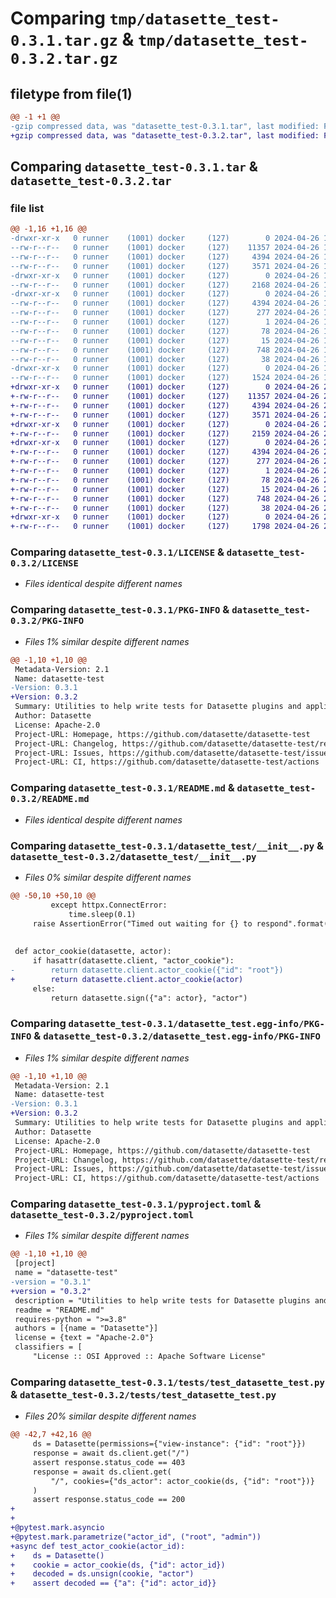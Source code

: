 # Comparing `tmp/datasette_test-0.3.1.tar.gz` & `tmp/datasette_test-0.3.2.tar.gz`

## filetype from file(1)

```diff
@@ -1 +1 @@
-gzip compressed data, was "datasette_test-0.3.1.tar", last modified: Fri Apr 26 18:55:55 2024, max compression
+gzip compressed data, was "datasette_test-0.3.2.tar", last modified: Fri Apr 26 23:13:30 2024, max compression
```

## Comparing `datasette_test-0.3.1.tar` & `datasette_test-0.3.2.tar`

### file list

```diff
@@ -1,16 +1,16 @@
-drwxr-xr-x   0 runner    (1001) docker     (127)        0 2024-04-26 18:55:55.301807 datasette_test-0.3.1/
--rw-r--r--   0 runner    (1001) docker     (127)    11357 2024-04-26 18:55:49.000000 datasette_test-0.3.1/LICENSE
--rw-r--r--   0 runner    (1001) docker     (127)     4394 2024-04-26 18:55:55.301807 datasette_test-0.3.1/PKG-INFO
--rw-r--r--   0 runner    (1001) docker     (127)     3571 2024-04-26 18:55:49.000000 datasette_test-0.3.1/README.md
-drwxr-xr-x   0 runner    (1001) docker     (127)        0 2024-04-26 18:55:55.297807 datasette_test-0.3.1/datasette_test/
--rw-r--r--   0 runner    (1001) docker     (127)     2168 2024-04-26 18:55:49.000000 datasette_test-0.3.1/datasette_test/__init__.py
-drwxr-xr-x   0 runner    (1001) docker     (127)        0 2024-04-26 18:55:55.301807 datasette_test-0.3.1/datasette_test.egg-info/
--rw-r--r--   0 runner    (1001) docker     (127)     4394 2024-04-26 18:55:55.000000 datasette_test-0.3.1/datasette_test.egg-info/PKG-INFO
--rw-r--r--   0 runner    (1001) docker     (127)      277 2024-04-26 18:55:55.000000 datasette_test-0.3.1/datasette_test.egg-info/SOURCES.txt
--rw-r--r--   0 runner    (1001) docker     (127)        1 2024-04-26 18:55:55.000000 datasette_test-0.3.1/datasette_test.egg-info/dependency_links.txt
--rw-r--r--   0 runner    (1001) docker     (127)       78 2024-04-26 18:55:55.000000 datasette_test-0.3.1/datasette_test.egg-info/requires.txt
--rw-r--r--   0 runner    (1001) docker     (127)       15 2024-04-26 18:55:55.000000 datasette_test-0.3.1/datasette_test.egg-info/top_level.txt
--rw-r--r--   0 runner    (1001) docker     (127)      748 2024-04-26 18:55:49.000000 datasette_test-0.3.1/pyproject.toml
--rw-r--r--   0 runner    (1001) docker     (127)       38 2024-04-26 18:55:55.301807 datasette_test-0.3.1/setup.cfg
-drwxr-xr-x   0 runner    (1001) docker     (127)        0 2024-04-26 18:55:55.301807 datasette_test-0.3.1/tests/
--rw-r--r--   0 runner    (1001) docker     (127)     1524 2024-04-26 18:55:49.000000 datasette_test-0.3.1/tests/test_datasette_test.py
+drwxr-xr-x   0 runner    (1001) docker     (127)        0 2024-04-26 23:13:30.452250 datasette_test-0.3.2/
+-rw-r--r--   0 runner    (1001) docker     (127)    11357 2024-04-26 23:13:23.000000 datasette_test-0.3.2/LICENSE
+-rw-r--r--   0 runner    (1001) docker     (127)     4394 2024-04-26 23:13:30.452250 datasette_test-0.3.2/PKG-INFO
+-rw-r--r--   0 runner    (1001) docker     (127)     3571 2024-04-26 23:13:23.000000 datasette_test-0.3.2/README.md
+drwxr-xr-x   0 runner    (1001) docker     (127)        0 2024-04-26 23:13:30.448250 datasette_test-0.3.2/datasette_test/
+-rw-r--r--   0 runner    (1001) docker     (127)     2159 2024-04-26 23:13:23.000000 datasette_test-0.3.2/datasette_test/__init__.py
+drwxr-xr-x   0 runner    (1001) docker     (127)        0 2024-04-26 23:13:30.452250 datasette_test-0.3.2/datasette_test.egg-info/
+-rw-r--r--   0 runner    (1001) docker     (127)     4394 2024-04-26 23:13:30.000000 datasette_test-0.3.2/datasette_test.egg-info/PKG-INFO
+-rw-r--r--   0 runner    (1001) docker     (127)      277 2024-04-26 23:13:30.000000 datasette_test-0.3.2/datasette_test.egg-info/SOURCES.txt
+-rw-r--r--   0 runner    (1001) docker     (127)        1 2024-04-26 23:13:30.000000 datasette_test-0.3.2/datasette_test.egg-info/dependency_links.txt
+-rw-r--r--   0 runner    (1001) docker     (127)       78 2024-04-26 23:13:30.000000 datasette_test-0.3.2/datasette_test.egg-info/requires.txt
+-rw-r--r--   0 runner    (1001) docker     (127)       15 2024-04-26 23:13:30.000000 datasette_test-0.3.2/datasette_test.egg-info/top_level.txt
+-rw-r--r--   0 runner    (1001) docker     (127)      748 2024-04-26 23:13:23.000000 datasette_test-0.3.2/pyproject.toml
+-rw-r--r--   0 runner    (1001) docker     (127)       38 2024-04-26 23:13:30.452250 datasette_test-0.3.2/setup.cfg
+drwxr-xr-x   0 runner    (1001) docker     (127)        0 2024-04-26 23:13:30.448250 datasette_test-0.3.2/tests/
+-rw-r--r--   0 runner    (1001) docker     (127)     1798 2024-04-26 23:13:23.000000 datasette_test-0.3.2/tests/test_datasette_test.py
```

### Comparing `datasette_test-0.3.1/LICENSE` & `datasette_test-0.3.2/LICENSE`

 * *Files identical despite different names*

### Comparing `datasette_test-0.3.1/PKG-INFO` & `datasette_test-0.3.2/PKG-INFO`

 * *Files 1% similar despite different names*

```diff
@@ -1,10 +1,10 @@
 Metadata-Version: 2.1
 Name: datasette-test
-Version: 0.3.1
+Version: 0.3.2
 Summary: Utilities to help write tests for Datasette plugins and applications
 Author: Datasette
 License: Apache-2.0
 Project-URL: Homepage, https://github.com/datasette/datasette-test
 Project-URL: Changelog, https://github.com/datasette/datasette-test/releases
 Project-URL: Issues, https://github.com/datasette/datasette-test/issues
 Project-URL: CI, https://github.com/datasette/datasette-test/actions
```

### Comparing `datasette_test-0.3.1/README.md` & `datasette_test-0.3.2/README.md`

 * *Files identical despite different names*

### Comparing `datasette_test-0.3.1/datasette_test/__init__.py` & `datasette_test-0.3.2/datasette_test/__init__.py`

 * *Files 0% similar despite different names*

```diff
@@ -50,10 +50,10 @@
         except httpx.ConnectError:
             time.sleep(0.1)
     raise AssertionError("Timed out waiting for {} to respond".format(url))
 
 
 def actor_cookie(datasette, actor):
     if hasattr(datasette.client, "actor_cookie"):
-        return datasette.client.actor_cookie({"id": "root"})
+        return datasette.client.actor_cookie(actor)
     else:
         return datasette.sign({"a": actor}, "actor")
```

### Comparing `datasette_test-0.3.1/datasette_test.egg-info/PKG-INFO` & `datasette_test-0.3.2/datasette_test.egg-info/PKG-INFO`

 * *Files 1% similar despite different names*

```diff
@@ -1,10 +1,10 @@
 Metadata-Version: 2.1
 Name: datasette-test
-Version: 0.3.1
+Version: 0.3.2
 Summary: Utilities to help write tests for Datasette plugins and applications
 Author: Datasette
 License: Apache-2.0
 Project-URL: Homepage, https://github.com/datasette/datasette-test
 Project-URL: Changelog, https://github.com/datasette/datasette-test/releases
 Project-URL: Issues, https://github.com/datasette/datasette-test/issues
 Project-URL: CI, https://github.com/datasette/datasette-test/actions
```

### Comparing `datasette_test-0.3.1/pyproject.toml` & `datasette_test-0.3.2/pyproject.toml`

 * *Files 1% similar despite different names*

```diff
@@ -1,10 +1,10 @@
 [project]
 name = "datasette-test"
-version = "0.3.1"
+version = "0.3.2"
 description = "Utilities to help write tests for Datasette plugins and applications"
 readme = "README.md"
 requires-python = ">=3.8"
 authors = [{name = "Datasette"}]
 license = {text = "Apache-2.0"}
 classifiers = [
     "License :: OSI Approved :: Apache Software License"
```

### Comparing `datasette_test-0.3.1/tests/test_datasette_test.py` & `datasette_test-0.3.2/tests/test_datasette_test.py`

 * *Files 20% similar despite different names*

```diff
@@ -42,7 +42,16 @@
     ds = Datasette(permissions={"view-instance": {"id": "root"}})
     response = await ds.client.get("/")
     assert response.status_code == 403
     response = await ds.client.get(
         "/", cookies={"ds_actor": actor_cookie(ds, {"id": "root"})}
     )
     assert response.status_code == 200
+
+
+@pytest.mark.asyncio
+@pytest.mark.parametrize("actor_id", ("root", "admin"))
+async def test_actor_cookie(actor_id):
+    ds = Datasette()
+    cookie = actor_cookie(ds, {"id": actor_id})
+    decoded = ds.unsign(cookie, "actor")
+    assert decoded == {"a": {"id": actor_id}}
```

